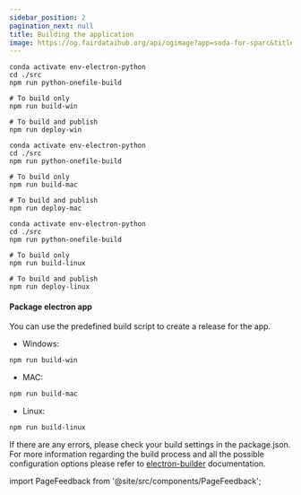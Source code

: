 ```yaml
---
sidebar_position: 2
pagination_next: null
title: Building the application
image: https://og.fairdataihub.org/api/ogimage?app=soda-for-sparc&title=Building%20the%20application&description=For%20Developers
---
```


```shell title="For Windows"
conda activate env-electron-python
cd ./src
npm run python-onefile-build

# To build only
npm run build-win

# To build and publish
npm run deploy-win
```

```shell title="For macOS"
conda activate env-electron-python
cd ./src
npm run python-onefile-build

# To build only
npm run build-mac

# To build and publish
npm run deploy-mac
```

```shell title="For Linux"
conda activate env-electron-python
cd ./src
npm run python-onefile-build

# To build only
npm run build-linux

# To build and publish
npm run deploy-linux
```

#### Package electron app

You can use the predefined build script to create a release for the app.

- Windows:

```bash
npm run build-win
```

- MAC:

```bash
npm run build-mac
```

- Linux:

```bash
npm run build-linux
```

If there are any errors, please check your build settings in the package.json. For more information regarding the build process and all the possible configuration options please refer to [electron-builder](https://www.electron.build/configuration/configuration) documentation.

import PageFeedback from '@site/src/components/PageFeedback';

<PageFeedback />
